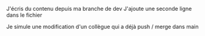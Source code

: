 J'écris du contenu depuis ma branche de dev
J'ajoute une seconde ligne dans le fichier

Je simule une modification d'un collègue qui a déjà push / merge dans main
